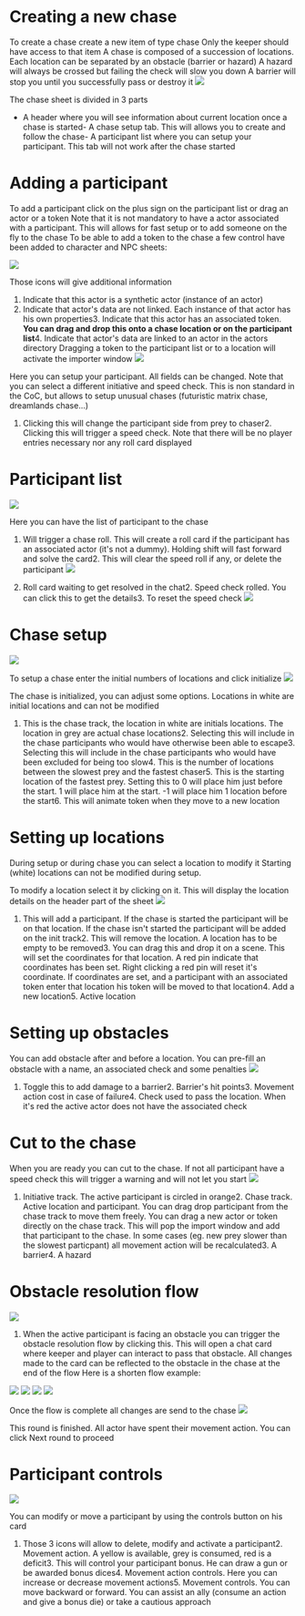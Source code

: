 # Creating a new chase

To create a chase create a new item of type chase
Only the keeper should have access to that item
A chase is composed of a succession of locations. Each location can be separated by an obstacle (barrier or hazard)
A hazard will always be crossed but failing the check will slow you down
A barrier will stop you until you successfully pass or destroy it
![](../../assets/manual/chases/new_chase.webp)

The chase sheet is divided in 3 parts
- A header where you will see information about current location once a chase is started- A chase setup tab. This will allows you to create and follow the chase- A participant list where you can setup your participant. This tab will not work after the chase started
# Adding a participant
To add a participant click on the plus sign on the participant list or drag an actor or a token
Note that it is not mandatory to have a actor associated with a participant. This will allows for fast setup or to add someone on the fly to the chase
To be able to add a token to the chase a few control have been added to character and NPC sheets:

![](../../assets/manual/chases/new_controls.webp)

Those icons will give additional information
1. Indicate that this actor is a synthetic actor (instance of an actor)
2. Indicate that actor's data are not linked. Each instance of that actor has his own properties3. Indicate that this actor has an associated token. **You can drag and drop this onto a chase location or on the participant list**4. Indicate that actor's data are linked to an actor in the actors directory
Dragging a token to the participant list or to a location will activate the importer window
![](../../assets/manual/chases/new_participant.webp)

Here you can setup your participant. All fields can be changed. Note that you can select a different initiative and speed check. This is non standard in the CoC, but allows to setup unusual chases (futuristic matrix chase, dreamlands chase...)

1. Clicking this will change the participant side from prey to chaser2. Clicking this will trigger a speed check. Note that there will be no player entries necessary nor any roll card displayed
# Participant list

![](../../assets/manual/chases/participant_list.webp)

Here you can have the list of participant to the chase
1. Will trigger a chase roll. This will create a roll card if the participant has an associated actor (it's not a dummy). Holding shift will fast forward and solve the card2. This will clear the speed roll if any, or delete the participant
![](../../assets/manual/chases/participant_list_2.webp)

1. Roll card waiting to get resolved in the chat2. Speed check rolled. You can click this to get the details3. To reset the speed check
![](../../assets/manual/chases/roll_card.webp)

# Chase setup

![](../../assets/manual/chases/chase_init.webp)

To setup a chase enter the initial numbers of locations and click initialize
![](../../assets/manual/chases/chase_initialized.webp)

The chase is initialized, you can adjust some options. Locations in white are initial locations and can not be modified
1. This is the chase track, the location in white are initials locations. The location in grey are actual chase locations2. Selecting this will include in the chase participants who would have otherwise been able to escape3. Selecting this will include in the chase participants who would have been excluded for being too slow4. This is the number of locations between the slowest prey and the fastest chaser5. This is the starting location of the fastest prey. Setting this to 0 will place him just before the start. 1 will place him at the start. -1 will place him 1 location before the start6. This will animate token when they move to a new location
# Setting up locations

During setup or during chase you can select a location to modify it
Starting (white) locations can not be modified during setup.</p>

To modify a location select it by clicking on it. This will display the location details on the header part of the sheet
![](../../assets/manual/chases/setting_locations_1.webp)

1. This will add a participant. If the chase is started the participant will be on that location. If the chase isn't started the participant will be added on the init track2. This will remove the location. A location has to be empty to be removed3. You can drag this and drop it on a scene. This will set the coordinates for that location. A red pin indicate that coordinates has been set. Right clicking a red pin will reset it's coordinate. If coordinates are set, and a participant with an associated token enter that location his token will be moved to that location4. Add a new location5. Active location

# Setting up obstacles
You can add obstacle after and before a location. You can pre-fill an obstacle with a name, an associated check and some penalties
![](../../assets/manual/chases/setting_locations_2.webp)

1. Toggle this to add damage to a barrier2. Barrier's hit points3. Movement action cost in case of failure4. Check used to pass the location. When it's red the active actor does not have the associated check

# Cut to the chase
When you are ready you can cut to the chase. If not all participant have a speed check this will trigger a warning and will not let you start
![](../../assets/manual/chases/cut_to_the_chase_1.webp)

1. Initiative track. The active participant is circled in orange2. Chase track. Active location and participant. You can drag drop participant from the chase track to move them freely. You can drag a new actor or token directly on the chase track. This will pop the import window and add that participant to the chase. In some cases (eg. new prey slower than the slowest particpant) all movement action will be recalculated3. A barrier4. A hazard
# Obstacle resolution flow

![](../../assets/manual/chases/cut_to_the_chase_2.webp)

1. When the active participant is facing an obstacle you can trigger the obstacle resolution flow by clicking this. This will open a chat card where keeper and player can interact to pass that obstacle. All changes made to the card can be reflected to the obstacle in the chase at the end of the flow
Here is a shorten flow example:

![](../../assets/manual/chases/obstalce_flow_1.webp)
![](../../assets/manual/chases/obstalce_flow_2.webp)
![](../../assets/manual/chases/obstalce_flow_3.webp)
![](../../assets/manual/chases/obstalce_flow_4.webp)

Once the flow is complete all changes are send to the chase
![](../../assets/manual/chases/cut_to_the_chase_3.webp)

This round is finished. All actor have spent their movement action. You can click Next round to proceed
# Participant controls
![](../../assets/manual/chases/participant_controls.webp)

You can modify or move a participant by using the controls button on his card
1. Those 3 icons will allow to delete, modify and activate a participant2. Movement action. A yellow is available, grey is consumed, red is a deficit3. This will control your participant bonus. He can draw a gun or be awarded bonus dices4. Movement action controls. Here you can increase or decrease movement actions5. Movement controls. You can move backward or forward. You can assist an ally (consume an action and give a bonus die) or take a cautious approach